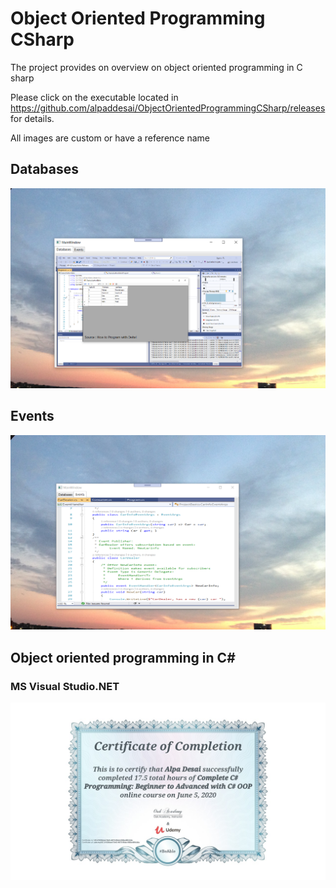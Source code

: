 # Object Oriented Programming CSharp

The project provides on overview on object oriented programming in C sharp

Please click on the executable located in https://github.com/alpaddesai/ObjectOrientedProgrammingCSharp/releases for details.

All images are custom or have a reference name

## Databases
![image](DatabasesImage.png)

## Events 
![image](EventsImage.png)


## Object oriented programming in C#
### MS Visual Studio.NET
![image](CSharp.jpg)


